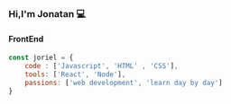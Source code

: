 ### Hi,I'm Jonatan 💻

#### FrontEnd
```js
const joriel = {
	code : ['Javascript', 'HTML' , 'CSS'],
	tools: ['React', 'Node'],
	passions: ['web development', 'learn day by day']
}
```

<!---
jorielrd/jorielrd is a ✨ special ✨ repository because its `README.md` (this file) appears on your GitHub profile.
You can click the Preview link to take a look at your changes.
--->
